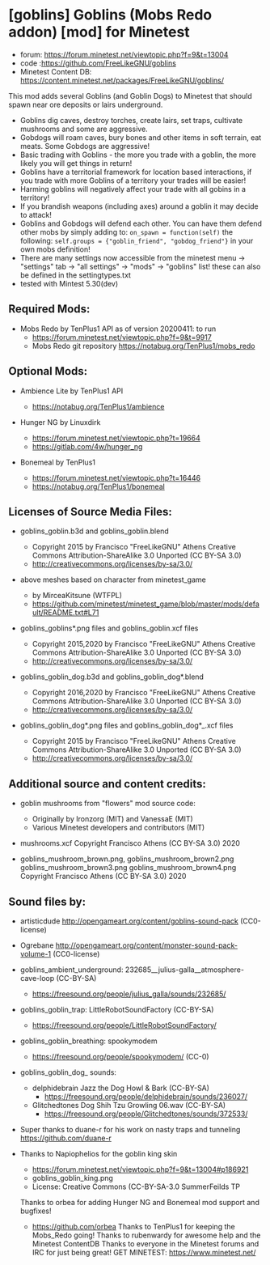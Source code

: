 # [goblins] Goblins (Mobs Redo addon) [mod] for Minetest 

* forum: https://forum.minetest.net/viewtopic.php?f=9&t=13004
* code :https://github.com/FreeLikeGNU/goblins
* Minetest Content DB: https://content.minetest.net/packages/FreeLikeGNU/goblins/

This mod adds several Goblins (and Goblin Dogs) to Minetest that should spawn near ore deposits or lairs underground.

* Goblins dig caves, destroy torches, create lairs, set traps, cultivate mushrooms and some are aggressive.
* Gobdogs will roam caves, bury bones and other items in soft terrain, eat meats. Some Gobdogs are aggressive!
* Basic trading with Goblins - the more you trade with a goblin, the more likely you will get things in return! 
* Goblins have a territorial framework for location based interactions, if you trade with more Goblins of a territory
  your trades will be easier! 
* Harming goblins will negatively affect your trade with all gobins in a territory!  
* If you brandish weapons (including axes) around a goblin it may decide to attack!
* Goblins and Gobdogs will defend each other.  You can have them defend other mobs by simply
adding to: 
`on_spawn = function(self)`
the following:
`self.groups = {"goblin_friend", "gobdog_friend"}`
in your own mobs definition!
* There are many settings now accessible from the minetest menu -> "settings" tab -> "all settings" -> "mods" -> "goblins" list!
these can also be defined in the settingtypes.txt
* tested with Mintest 5.30(dev)

## Required Mods:
* Mobs Redo by TenPlus1 API as of version 20200411: to run
    * https://forum.minetest.net/viewtopic.php?f=9&t=9917
    * Mobs Redo git repository  https://notabug.org/TenPlus1/mobs_redo
	
## Optional Mods:
* Ambience Lite by TenPlus1 API
    * https://notabug.org/TenPlus1/ambience	
    
* Hunger NG by Linuxdirk
    * https://forum.minetest.net/viewtopic.php?t=19664
    * https://gitlab.com/4w/hunger_ng

* Bonemeal by TenPlus1
    * https://forum.minetest.net/viewtopic.php?t=16446
    * https://notabug.org/TenPlus1/bonemeal
    
## Licenses of Source Media Files:
* goblins_goblin.b3d and goblins_goblin.blend 
    * Copyright 2015 by Francisco "FreeLikeGNU" Athens Creative Commons Attribution-ShareAlike 3.0 Unported (CC BY-SA 3.0)
    * http://creativecommons.org/licenses/by-sa/3.0/

* above meshes based on character from minetest_game
    * by MirceaKitsune (WTFPL)
    * https://github.com/minetest/minetest_game/blob/master/mods/default/README.txt#L71

* goblins_goblins*.png files and goblins_goblin.xcf files
    * Copyright 2015,2020 by Francisco "FreeLikeGNU" Athens  Creative Commons  Attribution-ShareAlike 3.0 Unported 		(CC BY-SA 3.0) 
    * http://creativecommons.org/licenses/by-sa/3.0/

* goblins_goblin_dog.b3d and goblins_goblin_dog*.blend 
    * Copyright 2016,2020 by Francisco "FreeLikeGNU" Athens Creative Commons Attribution-ShareAlike 3.0 Unported (CC BY-SA 3.0)
    * http://creativecommons.org/licenses/by-sa/3.0/

* goblins_goblin_dog*.png files and goblins_goblin_dog*_.xcf files
    * Copyright 2015 by Francisco "FreeLikeGNU" Athens  Creative Commons  Attribution-ShareAlike 3.0 Unported         (CC BY-SA 3.0) 
    * http://creativecommons.org/licenses/by-sa/3.0/
    
## Additional source and content credits:
* goblin mushrooms from "flowers" mod source code:
    * Originally by Ironzorg (MIT) and VanessaE (MIT)
    * Various Minetest developers and contributors (MIT)

* mushrooms.xcf Copyright Francisco Athens (CC BY-SA 3.0) 2020
* goblins_mushroom_brown.png, goblins_mushroom_brown2.png goblins_mushroom_brown3.png goblins_mushroom_brown4.png Copyright Francisco Athens (CC BY-SA 3.0) 2020

## Sound files by:
 * artisticdude http://opengameart.org/content/goblins-sound-pack (CC0-license)
 * Ogrebane http://opengameart.org/content/monster-sound-pack-volume-1 (CC0-license)
 * goblins_ambient_underground: 232685__julius-galla__atmosphere-cave-loop (CC-BY-SA)
    * https://freesound.org/people/julius_galla/sounds/232685/
 * goblins_goblin_trap: LittleRobotSoundFactory  (CC-BY-SA)
    * https://freesound.org/people/LittleRobotSoundFactory/
 * goblins_goblin_breathing: spookymodem 
    * https://freesound.org/people/spookymodem/ (CC-0)
 * goblins_goblin_dog_ sounds:
    * delphidebrain Jazz the Dog Howl & Bark (CC-BY-SA)
        * https://freesound.org/people/delphidebrain/sounds/236027/
   * Glitchedtones Dog Shih Tzu Growling 06.wav (CC-BY-SA)
        * https://freesound.org/people/Glitchedtones/sounds/372533/

* Super thanks to duane-r for his work on nasty traps and tunneling  https://github.com/duane-r 

* Thanks to Napiophelios for the goblin king skin
    * https://forum.minetest.net/viewtopic.php?f=9&t=13004#p186921
    * goblins_goblin_king.png
    * License: Creative Commons (CC-BY-SA-3.0 SummerFeilds TP
  
  Thanks to orbea for adding Hunger NG and Bonemeal mod support and bugfixes!
    * https://github.com/orbea
  Thanks to TenPlus1 for keeping the Mobs_Redo going!
  Thanks to rubenwardy for awesome help and the Minetest ContentDB
  Thanks to everyone in the Minetest forums and IRC for just being great!
GET MINETEST: https://www.minetest.net/
